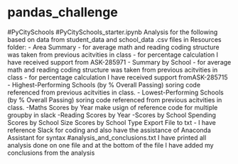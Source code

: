 # pandas_challenge
  #PyCitySchools
    #PyCitySchools_starter.ipynb
    Analysis for the following based on data from student_data and school_data .csv files in Resources folder:
      - Area Summary
      -   for average math and reading coding structure was taken from previous acitvities in class
      - for percentage calculation I have received support from ASK-285971 
      - Summary by School
       -   for average math and reading coding structure was taken from previous acitvities in class
        - for percentage calculation I have received support fromASK-285715
      - Highest-Performing Schools (by % Overall Passing)
      soring code referenced from previous acitvities in class.
      - Lowest-Performing Schools (by % Overall Passing)
      soring code referenced from previous acitvities in class.
      -Maths Scores by Year
        make usign of reference code for multiple groupby in slack 
      -Reading Scores by Year
      -Scores by School Spending
      Scores by School Size
      Scores by School Type
      Export File to txt
        - I have reference Slack for coding and also have the assistance of Anaconda Assistant for syntax
    #analysis_and_conclusions.txt
      I have printed all analysis done on one file and at the bottom of the file I have added my conclusions from the analysis
